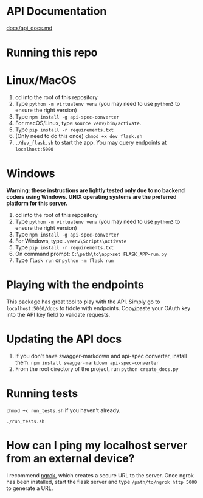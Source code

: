 # API Documentation
[docs/api_docs.md](docs/api_docs.md)

# Running this repo

# Linux/MacOS

1. cd into the root of this repository
2. Type `python -m virtualenv venv` (you may need to use `python3` to ensure the right version)
3. Type `npm install -g api-spec-converter`
4. For macOS/Linux, type `source venv/bin/activate`.
5. Type `pip install -r requirements.txt`
6. (Only need to do this once) `chmod +x dev_flask.sh`
7. `./dev_flask.sh` to start the app. You may query endpoints at `localhost:5000`

# Windows

**Warning: these instructions are lightly tested only due to no backend coders using Windows.
  UNIX operating systems are the preferred platform for this server.**

1. cd into the root of this repository
2. Type `python -m virtualenv venv` (you may need to use `python3` to ensure the right version)
3. Type `npm install -g api-spec-converter`
4. For Windows, type `.\venv\Scripts\activate`
5. Type `pip install -r requirements.txt`
6. On command prompt: `C:\path\to\app>set FLASK_APP=run.py`
7. Type `flask run` or `python -m flask run`

# Playing with the endpoints

This package has great tool to play with the API. Simply go to `localhost:5000/docs`
to fiddle with endpoints. Copy/paste your OAuth key into the API key field to validate requests.

# Updating the API docs

1. If you don't have swagger-markdown and api-spec converter, install them. `npm install swagger-markdown api-spec-converter`
2. From the root directory of the project, run `python create_docs.py`

# Running tests

`chmod +x run_tests.sh` if you haven't already.

`./run_tests.sh`

# How can I ping my localhost server from an external device?

I recommend [ngrok](https://ngrok.com/), which creates a secure URL
to the server. Once ngrok has been installed, start the flask server
and type `/path/to/ngrok http 5000` to generate a URL.
